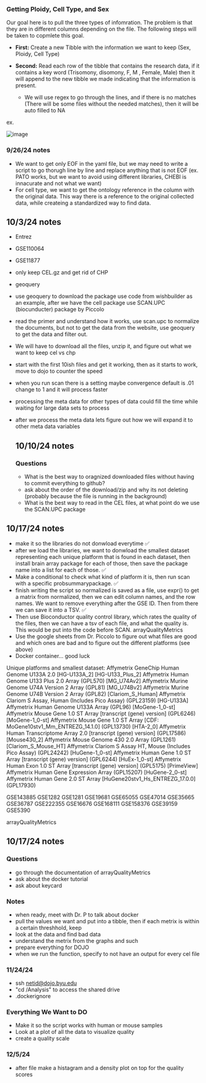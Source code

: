 ### Getting Ploidy, Cell Type, and Sex ###

Our goal here is to pull the three types of infomration. The problem is that they are in different columns depending on the file. The following steps will be taken to copmlete this goal.

- **First:** Create a new Tibble with the information we want to keep (Sex, Ploidy, Cell Type)

- **Second:** Read each row of the tibble that contains the research data, if it contains a key word (Trisomony, disomony, F, M , Female, Male) then it will append to the new tibble we made
  indicating that the information is present.
  - We will use regex to go through the lines, and if there is no matches (There will be some files without the needed matches), then it will be auto filled to NA

ex. 

![image](https://github.com/user-attachments/assets/a3815c0c-abe6-48a2-b753-a2e178c003e2)

### 9/26/24 notes ###

- We want to get only EOF in the yaml file, but we may need to write a script to go thorugh line by line and replace anything that is not EOF (ex. PATO works, but we want to avoid using different libraries, CHEBI is innacurate and not what we want)
- For cell type, we want to get the ontology reference in the column with the original data. This way there is a reference to the original collected data, while createing a standardized way to find data.

## 10/3/24 notes ##
- Entrez
- GSE110064
- GSE11877
- only keep CEL.gz and get rid of CHP
- geoquery
- use geoquery to download the package use code from wishbuilder as an example, after we have the cell package use SCAN.UPC (biocunducter) package by Piccolo
- read the primer and understand how it works, use scan.upc to normalize the documents, but not to get the data from the website, use geoquery to get the data and filter out.
- We will have to download all the files, unzip it, and figure out what we want to keep cel vs chp
- start with the first 10ish files and get it working, then as it starts to work, move to dojo to counter the speed
- when you run scan there is a setting maybe convergence default is .01 change to 1 and it will process faster
- processing the meta data for other types of data could fill the time while waiting for large data sets to process
- after we process the meta data lets figure out how we will expand it to other meta data variables

  ## 10/10/24 notes ##

  ### Questions ###
  - What is the best way to oragnized downloaded files without having to commit everything to github?
  - ask about the order of the download/zip and why its not deleting (probably because the file is running in the background)
  - What is the best way to read in the CEL files, at what point do we use the SCAN.UPC package
 
## 10/17/24 notes ##
- make it so the libraries do not donwload everytime ✅
- after we load the libraries, we want to donwload the smallest dataset representing each unique platform that is found in each dataset, then install brain array package for each of those, then save the package name into a list for each of those. ✅
- Make a conditional to check what kind of platform it is, then run scan with a specific probsummarypackage. ✅
- finish writing the script so normalized is saved as a file, use expr() to get a matrix from normalized, then we can edit column names, and the row names. We want to remove everything after the GSE ID. Then from there we can save it into a TSV. ✅
- Then use Bioconductor quality control library, which rates the quality of the files, then we can have a tsv of each file, and what the quality is. This would be put into the code before SCAN. arrayQualityMetrics
- Use the google sheets from Dr. Piccolo to figure out what files are good and which ones are bad and to figure out the different platforms (see above)
- Docker container... good luck

 Unique platforms and smallest dataset:
Affymetrix GeneChip Human Genome U133A 2.0 [HG-U133A_2]
[HG-U133_Plus_2] Affymetrix Human Genome U133 Plus 2.0 Array (GPL570)
[MG_U74Av2] Affymetrix Murine Genome U74A Version 2 Array (GPL81)
[MG_U74Bv2] Affymetrix Murine Genome U74B Version 2 Array (GPL82)
[Clariom_S_Human] Affymetrix Clariom S Assay, Human (Includes Pico Assay) (GPL23159)
[HG-U133A] Affymetrix Human Genome U133A Array (GPL96)
[MoGene-1_0-st] Affymetrix Mouse Gene 1.0 ST Array [transcript (gene) version] (GPL6246)
[MoGene-1_0-st] Affymetrix Mouse Gene 1.0 ST Array [CDF: MoGene10stv1_Mm_ENTREZG_14.1.0] (GPL13730)
[HTA-2_0] Affymetrix Human Transcriptome Array 2.0 [transcript (gene) version] (GPL17586)
[Mouse430_2] Affymetrix Mouse Genome 430 2.0 Array (GPL1261)
[Clariom_S_Mouse_HT] Affymetrix Clariom S Assay HT, Mouse (Includes Pico Assay) (GPL24242)
[HuGene-1_0-st] Affymetrix Human Gene 1.0 ST Array [transcript (gene) version] (GPL6244)
[HuEx-1_0-st] Affymetrix Human Exon 1.0 ST Array [transcript (gene) version] (GPL5175)
[PrimeView] Affymetrix Human Gene Expression Array (GPL15207)
[HuGene-2_0-st] Affymetrix Human Gene 2.0 ST Array [HuGene20stv1_Hs_ENTREZG_17.0.0] (GPL17930)

GSE143885
GSE1282
GSE1281
GSE19681
GSE65055
GSE47014
GSE35665
GSE36787
GSE222355
GSE16676
GSE168111
GSE158376
GSE39159
GSE5390



arrayQualityMetrics



## 10/17/24 notes ##
### Questions ###
- go through the documentation of arrayQualityMetrics
- ask about the docker tutorial
- ask about keycard

### Notes ###
- when ready, meet with Dr. P to talk about docker
- pull the values we want and put into a tibble, then if each metrix is within a certain threshhold, keep
- look at the data and find bad data
- understand the metrix from the graphs and such
- prepare everything for DOJO
- when we run the function, specify to not have an output for every cel file

### 11/24/24 ###
- ssh netid@dojo.byu.edu
- "cd /Analysis" to access the shared drive
- .dockerignore

### Everything We Want to DO ###
- Make it so the script works with human or mouse samples
- Look at a plot of all the data to visualize quality
- create a quality scale


### 12/5/24 ###
- after file make a histagram and a density plot on top for the quality scores
